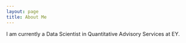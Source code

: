 ```yaml
---
layout: page
title: About Me
---
```


I am currently a Data Scientist in Quantitative Advisory Services at EY.

